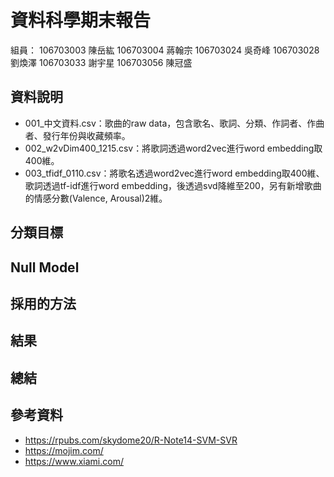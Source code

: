 # 資料科學期末報告

組員：
106703003 陳岳紘
106703004 蔣翰宗
106703024 吳奇峰
106703028 劉煥澤
106703033 謝宇星
106703056 陳冠盛

## 資料說明
* 001_中文資料.csv：歌曲的raw data，包含歌名、歌詞、分類、作詞者、作曲者、發行年份與收藏頻率。
* 002_w2vDim400_1215.csv：將歌詞透過word2vec進行word embedding取400維。
* 003_tfidf_0110.csv：將歌名透過word2vec進行word embedding取400維、歌詞透過tf-idf進行word embedding，後透過svd降維至200，另有新增歌曲的情感分數(Valence, Arousal)2維。
## 分類目標

## Null Model

## 採用的方法

## 結果

## 總結

## 參考資料
* https://rpubs.com/skydome20/R-Note14-SVM-SVR
* https://mojim.com/
* https://www.xiami.com/
